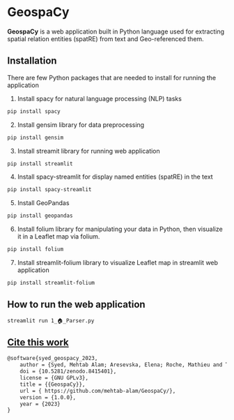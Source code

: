# GeospaCy


**GeospaCy** is a web application built in Python language used for extracting spatial relation entities (spatRE) from text and Geo-referenced them. 

## Installation
There are few Python packages that are needed to install for running the application

1. Install spacy for natural language processing (NLP) tasks 
```sh
pip install spacy
```
2. Install gensim library for data preprocessing
```sh
pip install gensim
```
3. Install streamit library for running web application 
```sh
pip install streamlit
```
4. Install spacy-streamlit for display named entities (spatRE) in the text 
```sh
pip install spacy-streamlit
```

5. Install GeoPandas
```sh
pip install geopandas
```
6.  Install folium library for manipulating your data in Python, then visualize it in a Leaflet map via folium.

```sh
pip install folium
```
7. Install streamlit-folium library to visualize Leaflet map in streamlit web application

```sh
pip install streamlit-folium
``` 

## How to run the web application

```sh
streamlit run 1_🏠_Parser.py
```

## [Cite this work](https://github.com/mehtab-alam/GeospaCy/)

```latex
@software{syed_geospacy_2023,
    author = {Syed, Mehtab Alam; Aresevska, Elena; Roche, Mathieu and Teisseire, Maguelonne},
    doi = {10.5281/zenodo.8415401},
    license = {GNU GPLv3},
    title = {{GeospaCy}},
    url = { https://github.com/mehtab-alam/GeospaCy/},
    version = {1.0.0},
    year = {2023}
}
```

